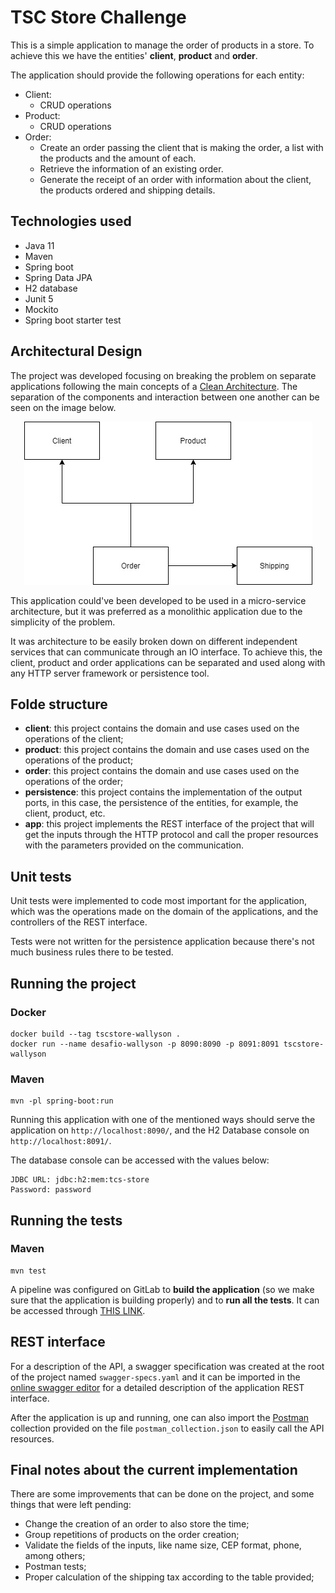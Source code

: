 # TSC Store Challenge

This is a simple application to manage the order of products in a store. To achieve this we have the entities' **client**,  **product** and **order**.

The application should provide the following operations for each entity:

- Client:
    - CRUD operations
- Product:
    - CRUD operations
- Order:
    - Create an order passing the client that is making the order, a list with the products and the amount of each.
    - Retrieve the information of an existing order.
    - Generate the receipt of an order with information about the client, the products ordered and shipping details.

## Technologies used

- Java 11
- Maven
- Spring boot
- Spring Data JPA
- H2 database
- Junit 5
- Mockito
- Spring boot starter test

## Architectural Design

The project was developed focusing on breaking the problem on separate applications following the main concepts of a [Clean Architecture](https://blog.cleancoder.com/uncle-bob/2012/08/13/the-clean-architecture.html). 
The separation of the components and interaction between one another can be seen on the image below.

<p align="center">    
    <img src="apps-interactions.jpg" alt="apps-interaction"> </p>  

This application could've been developed to be used in a micro-service architecture, but it was preferred as a 
monolithic application due to the simplicity of the problem.

It was architecture to be easily broken down on different independent services that can communicate through an IO 
interface. To achieve this, the client, product and order applications can be separated and used along with any HTTP server framework or persistence tool.

## Folde structure

- **client**: this project contains the domain and use cases used on the operations of the client;
- **product**: this project contains the domain and use cases used on the operations of the product;
- **order**: this project contains the domain and use cases used on the operations of the order;
- **persistence**: this project contains the implementation of the output ports, in this case, the persistence of the entities, for example, the client, product, etc.
- **app**: this project implements the REST interface of the project that will get the inputs through the HTTP
  protocol and call the proper resources with the parameters provided on the communication.

## Unit tests

Unit tests were implemented to code most important for the application, which was the operations made on the domain of the applications, and the controllers of the REST interface.

Tests were not written for the persistence application because there's not much business rules there to be tested.

## Running the project

### Docker

```  
docker build --tag tscstore-wallyson .  
docker run --name desafio-wallyson -p 8090:8090 -p 8091:8091 tscstore-wallyson  
```  

### Maven

```  
mvn -pl spring-boot:run  
```  

Running this application with one of the mentioned ways should serve the application on `http://localhost:8090/`, and
the H2 Database console on `http://localhost:8091/`.

The database console can be accessed with the values below:

```
JDBC URL: jdbc:h2:mem:tcs-store
Password: password
```

## Running the tests

### Maven

```  
mvn test  
```  

A pipeline was configured on GitLab to **build the application** (so we make sure that the application is building properly) 
and to **run all the tests**. It can be accessed through [THIS LINK](https://gitlab.com/wallysoncarvalho/tcs-store/-/pipelines).

## REST interface

For a description of the API, a swagger specification was created at the root of the project
named `swagger-specs.yaml` and it can be imported in the [online swagger editor](https://editor.swagger.io/) for a 
detailed description of the application REST interface.

After the application is up and running, one can also import the [Postman](https://www.postman.com/) collection
provided on the file `postman_collection.json` to easily call the API resources.

## Final notes about the current implementation

There are some improvements that can be done on the project, and some things that were left pending:

- Change the creation of an order to also store the time;
- Group repetitions of products on the order creation;
- Validate the fields of the inputs, like name size, CEP format, phone, among others;
- Postman tests;
- Proper calculation of the shipping tax according to the table provided;